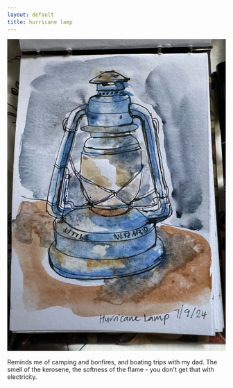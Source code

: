 ```yaml
---
layout: default
title: hurricane lamp
---
```


![GitHub Image](/images/hurricanelamp.jpg)

Reminds me of camping and bonfires, and boating trips with my dad. The smell of the kerosene, the softness of the flame - you don't get that with electricity. 

